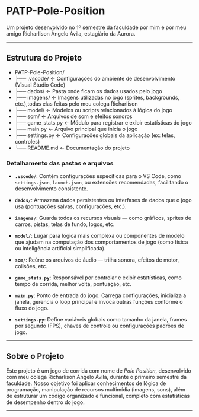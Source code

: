 # PATP-Pole-Position

Um projeto desenvolvido no 1º semestre da faculdade por mim e por meu amigo Richarlison Ângelo Ávila, estagiário da Aurora.

---

## Estrutura do Projeto

- PATP-Pole-Position/
- ├── .vscode/ ← Configurações do ambiente de desenvolvimento (Visual Studio Code)
- ├── dados/ ← Pasta onde ficam os dados usados pelo jogo
- ├── imagens/ ← Imagens utilizadas no jogo (sprites, backgrounds, etc.),todas elas feitas pelo meu colega Richarlison
- ├── model/ ← Modelos ou scripts relacionados à lógica do jogo
- ├── som/ ← Arquivos de som e efeitos sonoros
- ├── game_stats.py ← Módulo para registrar e exibir estatísticas do jogo
- ├── main.py ← Arquivo principal que inicia o jogo
- ├── settings.py ← Configurações globais da aplicação (ex: telas, controles)
- └── README.md ← Documentação do projeto
  
### Detalhamento das pastas e arquivos

- **`.vscode/`**: Contém configurações específicas para o VS Code, como `settings.json`, `launch.json`, ou extensões recomendadas, facilitando o desenvolvimento consistente.

- **`dados/`**: Armazena dados persistentes ou interfases de dados que o jogo usa (pontuações salvas, configurações, etc.).

- **`imagens/`**: Guarda todos os recursos visuais — como gráficos, sprites de carros, pistas, telas de fundo, logos, etc.

- **`model/`**: Lugar para lógica mais complexa ou componentes de modelo que ajudam na computação dos comportamentos de jogo (como física ou inteligência artificial simplificada).

- **`som/`**: Reúne os arquivos de áudio — trilha sonora, efeitos de motor, colisões, etc.

- **`game_stats.py`**: Responsável por controlar e exibir estatísticas, como tempo de corrida, melhor volta, pontuação, etc.

- **`main.py`**: Ponto de entrada do jogo. Carrega configurações, inicializa a janela, gerencia o loop principal e invoca outras funções conforme o fluxo do jogo.

- **`settings.py`**: Define variáveis globais como tamanho da janela, frames por segundo (FPS), chaves de controle ou configurações padrões de jogo.

---

## Sobre o Projeto

Este projeto é um jogo de corrida com nome de *Pole Position*, desenvolvido com meu colega Richarlison Ângelo Ávila, durante o primeiro semestre da faculdade. Nosso objetivo foi aplicar conhecimentos de lógica de programação, manipulação de recursos multimídia (imagens, sons), além de estruturar um código organizado e funcional, completo com estatísticas de desempenho dentro do jogo.

---

